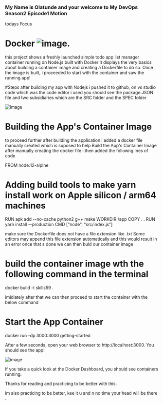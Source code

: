 ### My Name is Olatunde and your welcome to My DevOps Season2 Episode1 Motion 

todays Focus 
# Docker ![image](https://user-images.githubusercontent.com/56154525/199482120-0a0f4270-ba2c-42da-b0c9-03e28ed9eeb7.png).

this project shows a freshly launched simple todo app list manager container running on Node.js built with Docker
it displays the very basics about building a container image and creating a Dockerfile to do so. Once the image is built, 
i proceeded to start with the container and saw the running app!

#Steps
after building my app with Nodejs i pushed it to github, 
on vs studio code which was the code editor i used you should see the package.JSON file and two subsidiaries which are the SRC folder and the SPEC folder

![image](https://user-images.githubusercontent.com/56154525/199478926-033c692f-095c-4445-b2d2-a5da916d9c06.png)

# Building the App's Container Image
to proceed further after building the application i added a docker file manually created which is suposed to help Build the App's Container Image
after manually creating the docker file i then added the followng lnes of code

FROM node:12-alpine
# Adding build tools to make yarn install work on Apple silicon / arm64 machines
RUN apk add --no-cache python2 g++ make
WORKDIR /app
COPY . .
RUN yarn install --production
CMD ["node", "src/index.js"]

make sure the Dockerfile does not have a file extension like .txt Some editors may append this file extension automatically and this would result in an error
once that s done we can then buld our container image 

# build the container image wth the following command in the terminal
docker build -t skills59 .

imidiately after that we can then proceed to start the container with the below command

# Start the App Container
docker run -dp 3000:3000 getting-started

After a few seconds, open your web browser to http://localhost:3000. You should see the app!

![image](https://user-images.githubusercontent.com/56154525/199482322-40df4949-52d2-4093-89f9-11685581f091.png)


If you take a quick look at the Docker Dashboard, you should see containers running.

Thanks for reading and practicing to be better with this. 


im also practicing to be better, kee it u and n no time your head will be there . 


